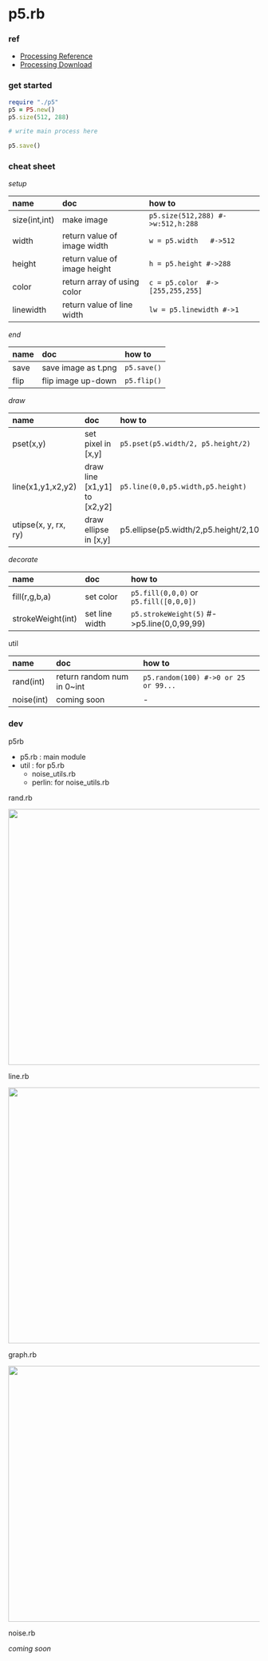 # p5.rb

### ref

* [Processing Reference](http://tetraleaf.com/p5_reference_alpha/index.html)
* [Processing Download](https://processing.org/download/)

### get started

```ruby
require "./p5"
p5 = P5.new()
p5.size(512, 288)

# write main process here

p5.save()
```

### cheat sheet

_setup_

|name|doc|how to|  
|:-|:-|:-|  
|size(int,int)|make image|`p5.size(512,288) #->w:512,h:288`|  
|width |return value of image width|`w = p5.width   #->512`|  
|height|return value of image height|`h = p5.height #->288`|  
|color |return array of using  color|`c = p5.color  #->[255,255,255]`|  
|linewidth|return value of line width|`lw = p5.linewidth #->1`|  

_end_

|name|doc|how to|  
|:-|:-|:-|  
|save|save image as t.png|`p5.save()`|  
|flip|flip image up-down|`p5.flip()`|  

_draw_

|name|doc|how to|  
|:-|:-|:-|  
|pset(x,y)|set pixel in [x,y]|`p5.pset(p5.width/2, p5.height/2)`|  
|line(x1,y1,x2,y2)|draw line [x1,y1] to [x2,y2]|`p5.line(0,0,p5.width,p5.height)`|  
utipse(x, y, rx, ry)|draw ellipse in [x,y]   |p5.ellipse(p5.width/2,p5.height/2,100,100)|  

_decorate_

|name|doc|how to|  
|:-|:-|:-|  
|fill(r,g,b,a)|set color|`p5.fill(0,0,0)` or `p5.fill([0,0,0])`|  
|strokeWeight(int)|set line width|`p5.strokeWeight(5)` #->p5.line(0,0,99,99)|  


util

|name|doc|how to|  
|:-|:-|:-|  
|rand(int)|return random num in 0~int|`p5.random(100) #->0 or 25 or 99...`|  
|noise(int)|coming soon|-|  



### dev

p5rb
  - p5.rb : main module
  - util  : for p5.rb
    - noise\_utils.rb
    - perlin: for noise\_utils.rb

rand.rb 

<p align="left">
<img src="https://github.com/YouseiTakei/p5rb/blob/master/images/rand.png", width="512">
</p>

line.rb

<p align="left">
<img src="https://github.com/YouseiTakei/p5rb/blob/master/images/line.png", width="512">
</p>

graph.rb

<p align="left">
<img src="https://github.com/YouseiTakei/p5rb/blob/master/images/graph.png", width="512">
</p>

noise.rb

_coming soon_

